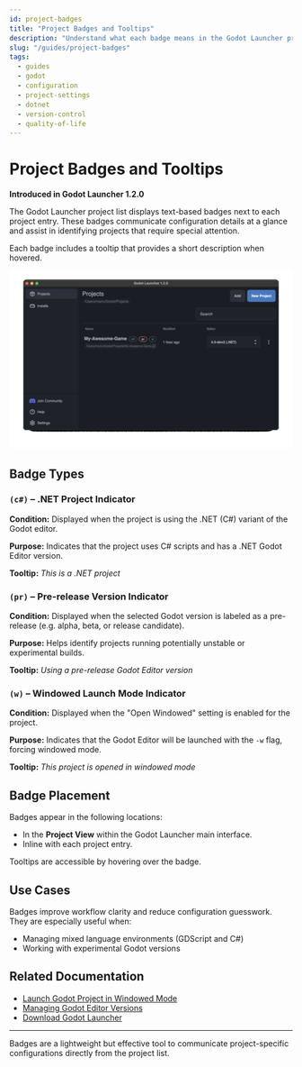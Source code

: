 ```yaml
---
id: project-badges
title: "Project Badges and Tooltips"
description: "Understand what each badge means in the Godot Launcher project list and how they help identify project types at a glance."
slug: "/guides/project-badges"
tags:
  - guides
  - godot
  - configuration
  - project-settings
  - dotnet
  - version-control
  - quality-of-life
---
```


# Project Badges and Tooltips

**Introduced in Godot Launcher 1.2.0**

The Godot Launcher project list displays text-based badges next to each project entry. These badges communicate configuration details at a glance and assist in identifying projects that require special attention.

Each badge includes a tooltip that provides a short description when hovered.


![Project Badges UI](../static/img/godot-launcher-project-badge-ui-anim.gif)

## Badge Types

### `(c#)` – .NET Project Indicator

**Condition:** Displayed when the project is using the .NET (C#) variant of the Godot editor.

**Purpose:** Indicates that the project uses C# scripts and has a .NET Godot Editor version.

**Tooltip:** *This is a .NET project*

### `(pr)` – Pre-release Version Indicator

**Condition:** Displayed when the selected Godot version is labeled as a pre-release (e.g. alpha, beta, or release candidate).

**Purpose:** Helps identify projects running potentially unstable or experimental builds.

**Tooltip:** *Using a pre-release Godot Editor version*

### `(w)` – Windowed Launch Mode Indicator

**Condition:** Displayed when the "Open Windowed" setting is enabled for the project.

**Purpose:** Indicates that the Godot Editor will be launched with the `-w` flag, forcing windowed mode.

**Tooltip:** *This project is opened in windowed mode*

## Badge Placement

Badges appear in the following locations:

- In the **Project View** within the Godot Launcher main interface.
- Inline with each project entry.

Tooltips are accessible by hovering over the badge.

## Use Cases

Badges improve workflow clarity and reduce configuration guesswork. They are especially useful when:

- Managing mixed language environments (GDScript and C#)
- Working with experimental Godot versions

## Related Documentation

- [Launch Godot Project in Windowed Mode](../launch-godot-project-in-windowed-mode/)
- [Managing Godot Editor Versions](../manage-godot-versions)
- [Download Godot Launcher](https://godotlauncher.org/download/)

---

Badges are a lightweight but effective tool to communicate project-specific configurations directly from the project list.
